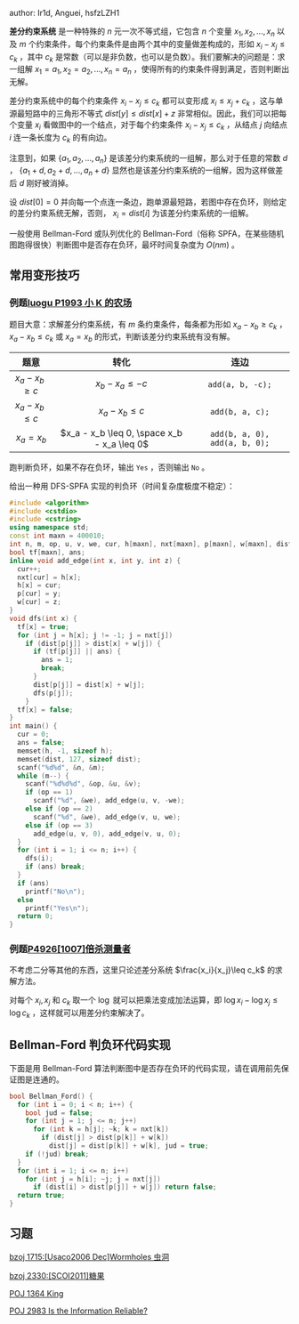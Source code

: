 author: Ir1d, Anguei, hsfzLZH1

 **差分约束系统** 是一种特殊的 $n$ 元一次不等式组，它包含 $n$ 个变量 $x_1,x_2,...,x_n$ 以及 $m$ 个约束条件，每个约束条件是由两个其中的变量做差构成的，形如 $x_i-x_j\leq c_k$ ，其中 $c_k$ 是常数（可以是非负数，也可以是负数）。我们要解决的问题是：求一组解 $x_1=a_1,x_2=a_2,...,x_n=a_n$ ，使得所有的约束条件得到满足，否则判断出无解。

差分约束系统中的每个约束条件 $x_i-x_j\leq c_k$ 都可以变形成 $x_i\leq x_j+c_k$ ，这与单源最短路中的三角形不等式 $dist[y]\leq dist[x]+z$ 非常相似。因此，我们可以把每个变量 $x_i$ 看做图中的一个结点，对于每个约束条件 $x_i-x_j\leq c_k$ ，从结点 $j$ 向结点 $i$ 连一条长度为 $c_k$ 的有向边。

注意到，如果 $\{a_1,a_2,...,a_n\}$ 是该差分约束系统的一组解，那么对于任意的常数 $d$ ， $\{a_1+d,a_2+d,...,a_n+d\}$ 显然也是该差分约束系统的一组解，因为这样做差后 $d$ 刚好被消掉。

设 $dist[0]=0$ 并向每一个点连一条边，跑单源最短路，若图中存在负环，则给定的差分约束系统无解，否则， $x_i=dist[i]$ 为该差分约束系统的一组解。

一般使用 Bellman-Ford 或队列优化的 Bellman-Ford（俗称 SPFA，在某些随机图跑得很快）判断图中是否存在负环，最坏时间复杂度为 $O(nm)$ 。

## 常用变形技巧

### 例题[luogu P1993 小 K 的农场](https://www.luogu.org/problemnew/show/P1993)

题目大意：求解差分约束系统，有 $m$ 条约束条件，每条都为形如 $x_a-x_b\geq c_k$ ， $x_a-x_b\leq c_k$ 或 $x_a=x_b$ 的形式，判断该差分约束系统有没有解。

|          题意          |                       转化                      |                连边               |
| :------------------: | :-------------------------------------------: | :-----------------------------: |
|  $x_a - x_b \geq c$  |              $x_b - x_a \leq -c$              |         `add(a, b, -c);`        |
|  $x_a - x_b \leq c$  |               $x_a - x_b \leq c$              |         `add(b, a, c);`         |
|      $x_a = x_b$     |  $x_a - x_b \leq 0, \space x_b - x_a \leq 0$  |  `add(b, a, 0), add(a, b, 0);`  |

跑判断负环，如果不存在负环，输出 `Yes` ，否则输出 `No` 。

给出一种用 DFS-SPFA 实现的判负环（时间复杂度极度不稳定）：

```cpp
#include <algorithm>
#include <cstdio>
#include <cstring>
using namespace std;
const int maxn = 400010;
int n, m, op, u, v, we, cur, h[maxn], nxt[maxn], p[maxn], w[maxn], dist[maxn];
bool tf[maxn], ans;
inline void add_edge(int x, int y, int z) {
  cur++;
  nxt[cur] = h[x];
  h[x] = cur;
  p[cur] = y;
  w[cur] = z;
}
void dfs(int x) {
  tf[x] = true;
  for (int j = h[x]; j != -1; j = nxt[j])
    if (dist[p[j]] > dist[x] + w[j]) {
      if (tf[p[j]] || ans) {
        ans = 1;
        break;
      }
      dist[p[j]] = dist[x] + w[j];
      dfs(p[j]);
    }
  tf[x] = false;
}
int main() {
  cur = 0;
  ans = false;
  memset(h, -1, sizeof h);
  memset(dist, 127, sizeof dist);
  scanf("%d%d", &n, &m);
  while (m--) {
    scanf("%d%d%d", &op, &u, &v);
    if (op == 1)
      scanf("%d", &we), add_edge(u, v, -we);
    else if (op == 2)
      scanf("%d", &we), add_edge(v, u, we);
    else if (op == 3)
      add_edge(u, v, 0), add_edge(v, u, 0);
  }
  for (int i = 1; i <= n; i++) {
    dfs(i);
    if (ans) break;
  }
  if (ans)
    printf("No\n");
  else
    printf("Yes\n");
  return 0;
}
```

### 例题[P4926\[1007\]倍杀测量者](https://www.luogu.org/problemnew/show/P4926)

不考虑二分等其他的东西，这里只论述差分系统 $\frac{x_i}{x_j}\leq c_k$ 的求解方法。

对每个 $x_i,x_j$ 和 $c_k$ 取一个 $\log$ 就可以把乘法变成加法运算，即 $\log x_i-\log x_j \leq \log c_k$ ，这样就可以用差分约束解决了。

## Bellman-Ford 判负环代码实现

下面是用 Bellman-Ford 算法判断图中是否存在负环的代码实现，请在调用前先保证图是连通的。

```cpp
bool Bellman_Ford() {
  for (int i = 0; i < n; i++) {
    bool jud = false;
    for (int j = 1; j <= n; j++)
      for (int k = h[j]; ~k; k = nxt[k])
        if (dist[j] > dist[p[k]] + w[k])
          dist[j] = dist[p[k]] + w[k], jud = true;
    if (!jud) break;
  }
  for (int i = 1; i <= n; i++)
    for (int j = h[i]; ~j; j = nxt[j])
      if (dist[i] > dist[p[j]] + w[j]) return false;
  return true;
}
```

## 习题

[bzoj 1715:\[Usaco2006 Dec\]Wormholes 虫洞](https://www.lydsy.com/JudgeOnline/problem.php?id=1715)

[bzoj 2330:\[SCOI2011\]糖果](https://www.lydsy.com/JudgeOnline/problem.php?id=2330)

[POJ 1364 King](http://poj.org/problem?id=1364)

[POJ 2983 Is the Information Reliable?](http://poj.org/problem?id=2983)
